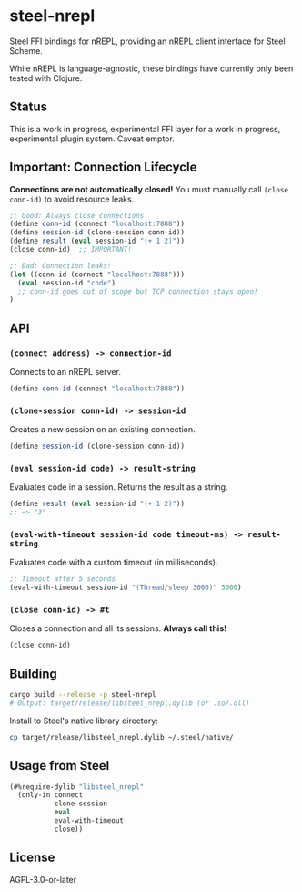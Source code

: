 # steel-nrepl

Steel FFI bindings for nREPL, providing an nREPL client interface for Steel Scheme.

While nREPL is language-agnostic, these bindings have currently only been tested with Clojure.

## Status

This is a work in progress, experimental FFI layer for a work in progress, experimental plugin system. Caveat emptor.

## Important: Connection Lifecycle

**Connections are not automatically closed!** You must manually call `(close conn-id)` to avoid resource leaks.

```scheme
;; Good: Always close connections
(define conn-id (connect "localhost:7888"))
(define session-id (clone-session conn-id))
(define result (eval session-id "(+ 1 2)"))
(close conn-id)  ;; IMPORTANT!

;; Bad: Connection leaks!
(let ((conn-id (connect "localhost:7888")))
  (eval session-id "code")
  ;; conn-id goes out of scope but TCP connection stays open!
)
```

## API

### `(connect address) -> connection-id`

Connects to an nREPL server.

```scheme
(define conn-id (connect "localhost:7888"))
```

### `(clone-session conn-id) -> session-id`

Creates a new session on an existing connection.

```scheme
(define session-id (clone-session conn-id))
```

### `(eval session-id code) -> result-string`

Evaluates code in a session. Returns the result as a string.

```scheme
(define result (eval session-id "(+ 1 2)"))
;; => "3"
```

### `(eval-with-timeout session-id code timeout-ms) -> result-string`

Evaluates code with a custom timeout (in milliseconds).

```scheme
;; Timeout after 5 seconds
(eval-with-timeout session-id "(Thread/sleep 3000)" 5000)
```

### `(close conn-id) -> #t`

Closes a connection and all its sessions. **Always call this!**

```scheme
(close conn-id)
```

## Building

```sh
cargo build --release -p steel-nrepl
# Output: target/release/libsteel_nrepl.dylib (or .so/.dll)
```

Install to Steel's native library directory:

```sh
cp target/release/libsteel_nrepl.dylib ~/.steel/native/
```

## Usage from Steel

```scheme
(#%require-dylib "libsteel_nrepl"
  (only-in connect
           clone-session
           eval
           eval-with-timeout
           close))
```

## License

AGPL-3.0-or-later
